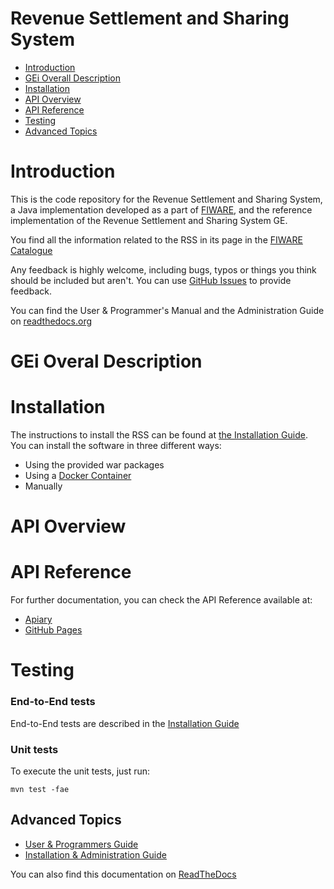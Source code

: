 # Revenue Settlement and Sharing System 

 * [Introduction](#introduction)
 * [GEi Overall Description](#gei-overall-description)
 * [Installation](#build-and-install)
 * [API Overview](#api-overview)
 * [API Reference](#api-reference)
 * [Testing](#testing)
 * [Advanced Topics](#advanced-topics)

# Introduction

This is the code repository for the Revenue Settlement and Sharing System, a Java implementation developed as a part of [FIWARE](http://www.fiware.org/), and the reference implementation of the Revenue Settlement and Sharing System GE.

You find all the information related to the RSS in its page in the [FIWARE Catalogue](http://catalogue.fiware.org/enablers/revenue-settlement-and-sharing-system-rss-ri)

Any feedback is highly welcome, including bugs, typos or things you think should be included but aren't. You can use [GitHub Issues](https://github.com/conwetlab/fiware-rss/issues/new) to provide feedback.

You can find the User & Programmer's Manual and the Administration Guide on [readthedocs.org](https://fiware-rss.readthedocs.org)

# GEi Overal Description


# Installation

The instructions to install the RSS can be found at [the Installation Guide](http://fiware-rss.readthedocs.org/en/latest/installation-administration-guide.html). You can install the software in three different ways:

* Using the provided war packages
* Using a [Docker Container](https://hub.docker.com/r/fiware/rss/)
* Manually

# API Overview


# API Reference

For further documentation, you can check the API Reference available at:

* [Apiary](http://docs.fiwarerss.apiary.io)
* [GitHub Pages](http://conwetlab.github.io/fiware-rss)

# Testing
### End-to-End tests

End-to-End tests are described in the [Installation Guide](http://fiware-rss.readthedocs.org/en/latest/installation-administration-guide.html#end-to-end-testing)

### Unit tests

To execute the unit tests, just run:

```
mvn test -fae
```

## Advanced Topics

* [User & Programmers Guide](doc/user-programmer-guide.rst)
* [Installation & Administration Guide](doc/installation-administration-guide.rst)

You can also find this documentation on [ReadTheDocs](http://fiware-rss.readthedocs.org)


